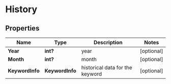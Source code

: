 # History


## Properties

| Name | Type | Description | Notes |
|------------ | ------------- | ------------- | -------------|
**Year** | **int?** | year |[optional]|
**Month** | **int?** | month |[optional]|
**KeywordInfo** | **KeywordInfo** | historical data for the keyword |[optional]|